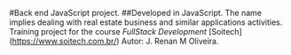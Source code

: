 #Back end JavaScript project.
##Developed in JavaScript. The name implies dealing with real estate business and similar applications activities. 
Training project for the course *FullStack Development*
[Soitech] (https://www.soitech.com.br/)
Autor: J. Renan M Oliveira.